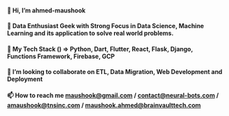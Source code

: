 #### 👋 Hi, I’m ahmed-maushook
#### 👀 Data Enthusiast Geek with Strong Focus in Data Science, Machine Learning and its application to solve real world problems.
#### 🌱 My Tech Stack () => Python, Dart, Flutter, React, Flask, Django, Functions Framework, Firebase, GCP
#### 🔌 I’m looking to collaborate on ETL, Data Migration, Web Development and Deployment
#### 📫 How to reach me maushook@gmail.com / contact@neural-bots.com / amaushook@tnsinc.com / maushook.ahmed@brainvaulttech.com

<!---
maushook-bot/maushook-bot is a ✨ special ✨ repository because its `README.md` (this file) appears on your GitHub profile.
You can click the Preview link to take a look at your changes.
--->
